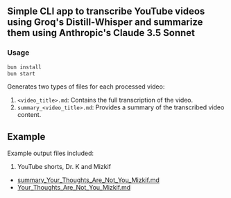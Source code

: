 ## Simple CLI app to transcribe YouTube videos using Groq's Distill-Whisper and summarize them using Anthropic's Claude 3.5 Sonnet

### Usage

```bash
bun install
bun start
```

Generates two types of files for each processed video:

1. `<video_title>.md`: Contains the full transcription of the video.
2. `summary_<video_title>.md`: Provides a summary of the transcribed video content.

## Example

Example output files included:

1. YouTube shorts, Dr. K and Mizkif

- [summary_Your_Thoughts_Are_Not_You_Mizkif.md](./summary_Your_Thoughts_Are_Not_You_Mizkif.md)
- [Your_Thoughts_Are_Not_You_Mizkif.md](./Your_Thoughts_Are_Not_You_Mizkif.md)
